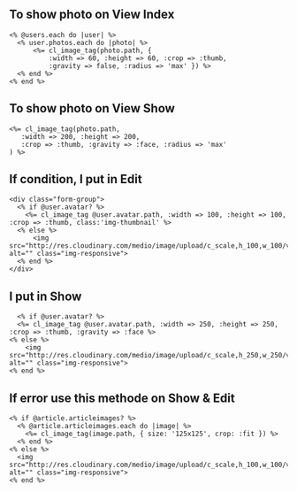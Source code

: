## To show photo on View Index

	<% @users.each do |user| %>
	  <% user.photos.each do |photo| %>
	      <%= cl_image_tag(photo.path, {
	          :width => 60, :height => 60, :crop => :thumb,
	          :gravity => false, :radius => 'max' }) %>
	  <% end %>
	<% end %>

## To show photo on View Show

	<%= cl_image_tag(photo.path,
       :width => 200, :height => 200,
       :crop => :thumb, :gravity => :face, :radius => 'max'
   	) %>

## If condition, I put in Edit

	<div class="form-group">
      <% if @user.avatar? %>
        <%= cl_image_tag @user.avatar.path, :width => 100, :height => 100, :crop => :thumb, class:'img-thumbnail' %>
      <% else %>
          <img src="http://res.cloudinary.com/medio/image/upload/c_scale,h_100,w_100/v1477035785/user_r8zlsq.jpg" alt="" class="img-responsive">
      <% end %>
    </div>

## I put in Show

	  <% if @user.avatar? %>
      <%= cl_image_tag @user.avatar.path, :width => 250, :height => 250, :crop => :thumb, :gravity => :face %>
    <% else %>
        <img src="http://res.cloudinary.com/medio/image/upload/c_scale,h_250,w_250/v1477035785/user_r8zlsq.jpg" alt="" class="img-responsive">
    <% end %> 

## If error use this methode on Show & Edit

    <% if @article.articleimages? %>
      <% @article.articleimages.each do |image| %>
        <%= cl_image_tag(image.path, { size: '125x125', crop: :fit }) %>
      <% end %>
    <% else %>
      <img src="http://res.cloudinary.com/medio/image/upload/c_scale,h_100,w_100/v1477035785/user_r8zlsq.jpg" alt="" class="img-responsive">
    <% end %>

